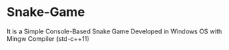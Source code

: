 # Snake-Game
It is a Simple Console-Based Snake Game Developed in Windows OS with Mingw Compiler (std-c++11)

